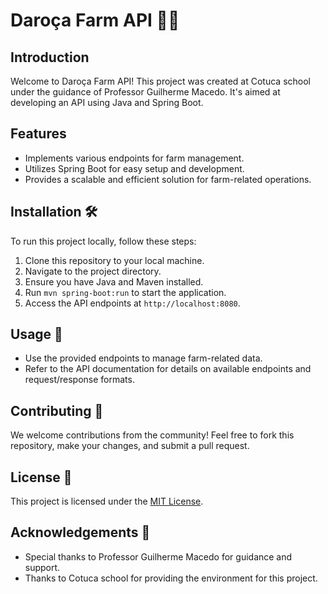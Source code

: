 # Daroça Farm API 🌱🚜

## Introduction
Welcome to Daroça Farm API! This project was created at Cotuca school under the guidance of Professor Guilherme Macedo. It's aimed at developing an API using Java and Spring Boot.

## Features
- Implements various endpoints for farm management.
- Utilizes Spring Boot for easy setup and development.
- Provides a scalable and efficient solution for farm-related operations.

## Installation 🛠️
To run this project locally, follow these steps:
1. Clone this repository to your local machine.
2. Navigate to the project directory.
3. Ensure you have Java and Maven installed.
4. Run `mvn spring-boot:run` to start the application.
5. Access the API endpoints at `http://localhost:8080`.

## Usage 🚀
- Use the provided endpoints to manage farm-related data.
- Refer to the API documentation for details on available endpoints and request/response formats.

## Contributing 🤝
We welcome contributions from the community! Feel free to fork this repository, make your changes, and submit a pull request.

## License 📝
This project is licensed under the [MIT License](LICENSE).

## Acknowledgements 🙏
- Special thanks to Professor Guilherme Macedo for guidance and support.
- Thanks to Cotuca school for providing the environment for this project.
